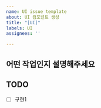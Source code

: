 ```yaml
---
name: UI issue template
about: UI 컴포넌트 생성
title: "[UI]"
labels: UI
assignees: ''

---
```


## 어떤 작업인지 설명해주세요

## TODO
- [ ] 구현1
